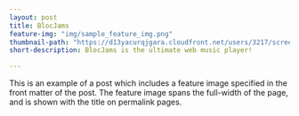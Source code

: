 ```yaml
---
layout: post
title: BlocJams
feature-img: "img/sample_feature_img.png"
thumbnail-path: "https://d13yacurqjgara.cloudfront.net/users/3217/screenshots/2030966/blocjams_1x.png"
short-description: BlocJams is the ultimate web music player!

---
```

This is an example of a post which includes a feature image specified in the front matter of the post. The feature image spans the full-width of the page, and is shown with the title on permalink pages.
